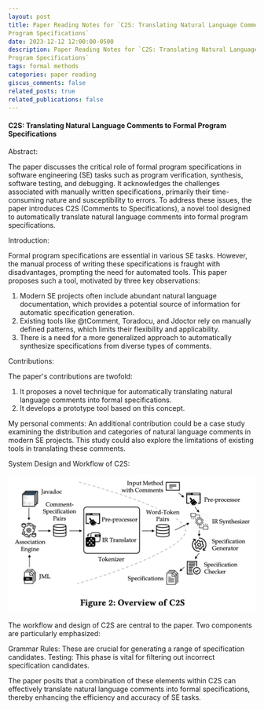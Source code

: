 ```yaml
---
layout: post
title: Paper Reading Notes for `C2S: Translating Natural Language Comments to Formal
Program Specifications`
date: 2023-12-12 12:00:00-0500
description: Paper Reading Notes for `C2S: Translating Natural Language Comments to Formal
Program Specifications`
tags: formal methods
categories: paper reading
giscus_comments: false
related_posts: true
related_publications: false
---
```


#### C2S: Translating Natural Language Comments to Formal Program Specifications

Abstract:

The paper discusses the critical role of formal program specifications in software engineering (SE) tasks such as program verification, synthesis, software testing, and debugging. It acknowledges the challenges associated with manually written specifications, primarily their time-consuming nature and susceptibility to errors. To address these issues, the paper introduces C2S (Comments to Specifications), a novel tool designed to automatically translate natural language comments into formal program specifications.

Introduction:

Formal program specifications are essential in various SE tasks. However, the manual process of writing these specifications is fraught with disadvantages, prompting the need for automated tools. This paper proposes such a tool, motivated by three key observations:

1. Modern SE projects often include abundant natural language documentation, which provides a potential source of information for automatic specification generation.
2. Existing tools like @tComment, Toradocu, and Jdoctor rely on manually defined patterns, which limits their flexibility and applicability.
3. There is a need for a more generalized approach to automatically synthesize specifications from diverse types of comments.

Contributions:

The paper's contributions are twofold:

1. It proposes a novel technique for automatically translating natural language comments into formal specifications.
2. It develops a prototype tool based on this concept.

My personal comments:
An additional contribution could be a case study examining the distribution and categories of natural language comments in modern SE projects. This study could also explore the limitations of existing tools in translating these comments.

System Design and Workflow of C2S:

![](../assets/img/paper_reading1_1.png)

The workflow and design of C2S are central to the paper. Two components are particularly emphasized:

Grammar Rules: These are crucial for generating a range of specification candidates.
Testing: This phase is vital for filtering out incorrect specification candidates.

The paper posits that a combination of these elements within C2S can effectively translate natural language comments into formal specifications, thereby enhancing the efficiency and accuracy of SE tasks.